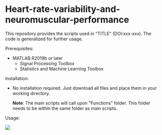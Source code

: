 # Heart-rate-variability-and-neuromuscular-performance

This repository provides the scripts used in "TITLE" (DOI:xxx-xxx). The code is generalized for further usage.

Prerequisites:
-   MATLAB R2019b or later
    -   Signal Processing Toolbox
    -   Statistics and Machine Learning Toolbox

Installation:
-   No installation required. Just download all files and place them in your working directory.
    
    **Note**: The main scripts will call upon "Functions" folder. This folder needs to be within the same folder as main      scripts.

Usage:

![](https://github.com/lepremiere/random-storage/bild1.jpg?raw=true)